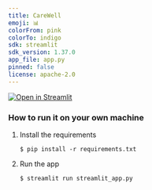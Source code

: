 ```yaml
---
title: CareWell
emoji: 📊
colorFrom: pink
colorTo: indigo
sdk: streamlit
sdk_version: 1.37.0
app_file: app.py
pinned: false
license: apache-2.0
---
```

[![Open in Streamlit](https://static.streamlit.io/badges/streamlit_badge_black_white.svg)](https://carewell.streamlit.app/)
### How to run it on your own machine

1. Install the requirements

   ```
   $ pip install -r requirements.txt
   ```

2. Run the app

   ```
   $ streamlit run streamlit_app.py
   ```
